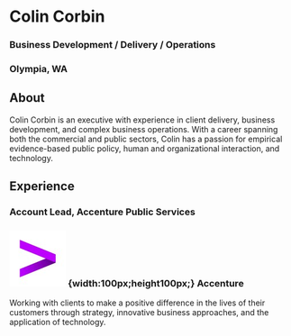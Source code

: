 # Colin Corbin
### **Business Development / Delivery / Operations**
### Olympia, WA
## **About**
Colin Corbin is an executive with experience in client delivery, business development, and complex business operations. With a career spanning both the commercial and public sectors, Colin has a passion for empirical evidence-based public policy, human and organizational interaction, and technology.
## **Experience**
### **Account Lead, Accenture Public Services**
### ![Accenture](/assets/acn-logo.jpg) {width:100px;height100px;} Accenture
Working with clients to make a positive difference in the lives of their customers through strategy, innovative business approaches, and the application of technology.
